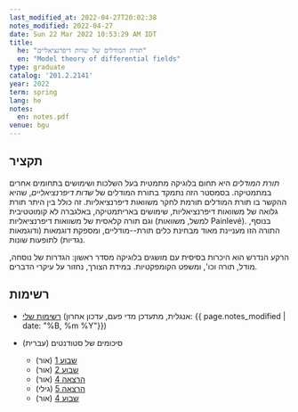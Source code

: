 ```yaml
---
last_modified_at: 2022-04-27T20:02:38
notes_modified: 2022-04-27
date: Sun 22 Mar 2022 10:53:29 AM IDT
title:
  he: "תורת המודלים של שדות דיפרנציאליים"
  en: "Model theory of differential fields"
type: graduate
catalog: '201.2.2141'
year: 2022
term: spring
lang: he
notes:
  en: notes.pdf
venue: bgu
---
```


## תקציר
*תורת המודלים* היא תחום בלוגיקה מתמטית בעל השלכות ושימושים בתחומים אחרים 
במתמטיקה. בסמסטר הזה נתמקד בתורת המודלים של *שדות דיפרנציאליים*, שהיא ההקשר 
בו תורת המודלים תורמת לחקר משוואות דיפרנציאליות. זה כולל בין היתר תורת גלואה 
של משוואות דיפרנציאליות, שימושים באריתמטיקה, באלגברה לא קומוטטיבית וגם תורה 
קלאסית של משוואות דיפרנציאליות (למשל, משוואות Painlevé).  בנוסף, התורה הזו 
מעניינת מאוד מבחינת כלים תורת--מודליים, ומספקת דוגמאות (ודוגמאות נגדיות) 
לתופעות שונות.

הרקע הנדרש הוא היכרות בסיסית עם מושגים בלוגיקה מסדר ראשון: הגדרות של נוסחה, 
מודל, תורה וכו', ומשפט הקומפקטיות. במידת הצורך, נחזור על עיקרי הדברים.

## רשימות

- [רשימות שלי](notes.pdf) (אנגלית, מתעדכן מדי פעם, עדכון
  אחרון: {{ page.notes_modified | date: "%B, %m %Y"}})

- סיכומים של סטודנטים (עברית)
   - [שבוע 1](notes/lect1.pdf) (אור)
   - [שבוע 2](notes/week2.pdf) (אור)
   - [הרצאה 4](notes/lect4.pdf) (אור)
   - [הרצאה 5](notes/lect5.pdf) (גילי)
   - [שבוע 4](notes/week4.pdf) (אור)


